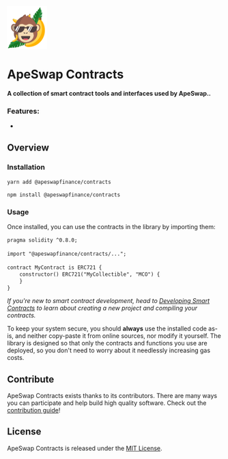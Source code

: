  

<img src="logo.svg" alt="OpenZeppelin" height="100px">

# ApeSwap Contracts 

**A collection of smart contract tools and interfaces used by ApeSwap..** 

<!-- TODO:  -->
### Features:  
 * 



## Overview

### Installation

```console
yarn add @apeswapfinance/contracts
```

```console
npm install @apeswapfinance/contracts
```

<!-- TODO: Would be nice :P -->
<!-- OpenZeppelin Contracts features a [stable API](https://docs.openzeppelin.com/contracts/releases-stability#api-stability), which means your contracts won't break unexpectedly when upgrading to a newer minor version. -->

### Usage

Once installed, you can use the contracts in the library by importing them:

<!-- TODO: Import working example -->
```solidity
pragma solidity ^0.8.0;

import "@apeswapfinance/contracts/...";

contract MyContract is ERC721 {
    constructor() ERC721("MyCollectible", "MCO") {
    }
}
```

_If you're new to smart contract development, head to [Developing Smart Contracts](https://docs.openzeppelin.com/learn/developing-smart-contracts) to learn about creating a new project and compiling your contracts._

To keep your system secure, you should **always** use the installed code as-is, and neither copy-paste it from online sources, nor modify it yourself. The library is designed so that only the contracts and functions you use are deployed, so you don't need to worry about it needlessly increasing gas costs.


## Contribute

ApeSwap Contracts exists thanks to its contributors. There are many ways you can participate and help build high quality software. Check out the [contribution guide](CONTRIBUTING.md)!

## License

ApeSwap Contracts is released under the [MIT License](LICENSE).
